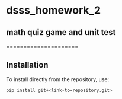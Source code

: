 # dsss_homework_2

## math quiz game and unit test
=====================

## Installation

To install directly from the repository, use:

```bash
pip install git+<link-to-repository.git>